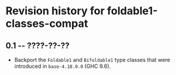# Revision history for foldable1-classes-compat

## 0.1 -- ????-??-??

* Backport the `Foldable1` and `Bifoldable1` type classes that were introduced
  in `base-4.18.0.0` (GHC 9.6).
